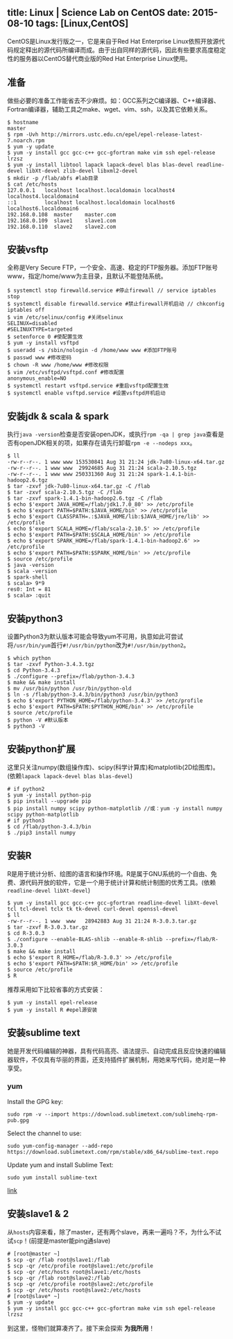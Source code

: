 title: Linux | Science Lab on CentOS
date: 2015-08-10
tags: [Linux,CentOS]
---
CentOS是Linux发行版之一，它是来自于Red Hat Enterprise Linux依照开放源代码规定释出的源代码所编译而成。由于出自同样的源代码，因此有些要求高度稳定性的服务器以CentOS替代商业版的Red Hat Enterprise Linux使用。

<!--more-->
## 准备
做些必要的准备工作能省去不少麻烦。如：GCC系列之C编译器、C++编译器、Fortran编译器，辅助工具之make、wget、vim、ssh，以及其它依赖关系。
```
$ hostname
master
$ rpm -Uvh http://mirrors.ustc.edu.cn/epel/epel-release-latest-7.noarch.rpm
$ yum -y update
$ yum -y install gcc gcc-c++ gcc-gfortran make vim ssh epel-release lrzsz
$ yum -y install libtool lapack lapack-devel blas blas-devel readline-devel libXt-devel zlib-devel libxml2-devel 
$ mkdir -p /flab/abfs #lab目录
$ cat /etc/hosts
127.0.0.1   localhost localhost.localdomain localhost4 localhost4.localdomain4
::1         localhost localhost.localdomain localhost6 localhost6.localdomain6
192.168.0.108  master    master.com
192.168.0.109  slave1    slave1.com
192.168.0.110  slave2    slave2.com
```

## 安装vsftp
全称是Very Secure FTP，一个安全、高速、稳定的FTP服务器。添加FTP账号www，指定/home/www为主目录，且默认不能登陆系统。
```
$ systemctl stop firewalld.service #停止firewall // service iptables stop
$ systemctl disable firewalld.service #禁止firewall开机启动 // chkconfig iptables off
$ vim /etc/selinux/config #关闭selinux
SELINUX=disabled
#SELINUXTYPE=targeted
$ setenforce 0 #使配置生效
$ yum -y install vsftpd
$ useradd -s /sbin/nologin -d /home/www www #添加FTP账号
$ passwd www #修改密码
$ chown -R www /home/www #修改权限
$ vim /etc/vsftpd/vsftpd.conf #修改配置
anonymous_enable=NO
$ systemctl restart vsftpd.service #重启vsftpd配置生效
$ systemctl enable vsftpd.service #设置vsftpd开机启动
```

## 安装jdk & scala & spark
执行`java -version`检查是否安装openJDK，或执行`rpm -qa | grep java`查看是否有openJDK相关的项，如果存在请先行卸载`rpm -e --nodeps xxx`。
```
$ ll
-rw-r--r--. 1 www www 153530841 Aug 31 21:24 jdk-7u80-linux-x64.tar.gz
-rw-r--r--. 1 www www  29924685 Aug 31 21:24 scala-2.10.5.tgz
-rw-r--r--. 1 www www 250331360 Aug 31 21:24 spark-1.4.1-bin-hadoop2.6.tgz
$ tar -zxvf jdk-7u80-linux-x64.tar.gz -C /flab
$ tar -zxvf scala-2.10.5.tgz -C /flab
$ tar -zxvf spark-1.4.1-bin-hadoop2.6.tgz -C /flab
$ echo $'export JAVA_HOME=/flab/jdk1.7.0_80' >> /etc/profile
$ echo $'export PATH=$PATH:$JAVA_HOME/bin' >> /etc/profile
$ echo $'export CLASSPATH=.:$JAVA_HOME/lib:$JAVA_HOME/jre/lib' >> /etc/profile
$ echo $'export SCALA_HOME=/flab/scala-2.10.5' >> /etc/profile
$ echo $'export PATH=$PATH:$SCALA_HOME/bin' >> /etc/profile
$ echo $'export SPARK_HOME=/flab/spark-1.4.1-bin-hadoop2.6' >> /etc/profile
$ echo $'export PATH=$PATH:$SPARK_HOME/bin' >> /etc/profile
$ source /etc/profile
$ java -version
$ scala -version
$ spark-shell
$ scala> 9*9
res0: Int = 81
$ scala> :quit
```

## 安装python3
设置Python3为默认版本可能会导致yum不可用，执意如此可尝试将`/usr/bin/yum`首行`#!/usr/bin/python`改为`#!/usr/bin/python2`。
```
$ which python
$ tar -zxvf Python-3.4.3.tgz
$ cd Python-3.4.3
$ ./configure --prefix=/flab/python-3.4.3
$ make && make install
$ mv /usr/bin/python /usr/bin/python-old
$ ln -s /flab/python-3.4.3/bin/python3 /usr/bin/python3
$ echo $'export PYTHON_HOME=/flab/python-3.4.3' >> /etc/profile
$ echo $'export PATH=$PATH:$PYTHON_HOME/bin' >> /etc/profile
$ source /etc/profile
$ python -V #默认版本
$ python3 -V
```

## 安装python扩展
这里只关注numpy(数组操作库)、scipy(科学计算库)和matplotlib(2D绘图库)。(依赖`lapack lapack-devel blas blas-devel`)
```
# if python2
$ yum -y install python-pip
$ pip install --upgrade pip
$ pip install numpy scipy python-matplotlib //或：yum -y install numpy scipy python-matplotlib
# if python3
$ cd /flab/python-3.4.3/bin
$ ./pip3 install numpy
```

## 安装R
R是用于统计分析、绘图的语言和操作环境。R是属于GNU系统的一个自由、免费、源代码开放的软件，它是一个用于统计计算和统计制图的优秀工具。(依赖`readline-devel libXt-devel`)
```
$ yum -y install gcc gcc-c++ gcc-gfortran readline-devel libXt-devel tcl tcl-devel tclx tk tk-devel curl-devel openssl-devel
$ ll
-rw-r--r--. 1 www  www   28942883 Aug 31 21:24 R-3.0.3.tar.gz
$ tar -zxvf R-3.0.3.tar.gz
$ cd R-3.0.3
$ ./configure --enable-BLAS-shlib --enable-R-shlib --prefix=/flab/R-3.0.3
$ make && make install
$ echo $'export R_HOME=/flab/R-3.0.3' >> /etc/profile
$ echo $'export PATH=$PATH:$R_HOME/bin' >> /etc/profile
$ source /etc/profile
$ R
```

推荐采用如下比较省事的方式安装：
```
$ yum -y install epel-release
$ yum -y install R #epel源安装
```

## 安装sublime text
她是开发代码编辑的神器，具有代码高亮、语法提示、自动完成且反应快速的编辑器软件，不仅具有华丽的界面，还支持插件扩展机制，用她来写代码，绝对是一种享受。

### yum
Install the GPG key:
```
sudo rpm -v --import https://download.sublimetext.com/sublimehq-rpm-pub.gpg
```

Select the channel to use:
```
sudo yum-config-manager --add-repo https://download.sublimetext.com/rpm/stable/x86_64/sublime-text.repo
```

Update yum and install Sublime Text:
```
sudo yum install sublime-text
```

[link](http://www.sublimetext.com/docs/3/linux_repositories.html)

## 安装slave1 & 2
从`hosts`内容来看，除了master，还有两个slave，再来一遍吗？不，为什么不试试`scp`！(前提是master能ping通slave)
```
# [root@master ~]
$ scp -qr /flab root@slave1:/flab
$ scp -qr /etc/profile root@slave1:/etc/profile
$ scp -qr /etc/hosts root@slave1:/etc/hosts
$ scp -qr /flab root@slave2:/flab
$ scp -qr /etc/profile root@slave2:/etc/profile
$ scp -qr /etc/hosts root@slave2:/etc/hosts
# [root@slave* ~]
$ yum -y update
$ yum -y install gcc gcc-c++ gcc-gfortran make vim ssh epel-release lrzsz
```

到这里，怪物们就算凑齐了。接下来会探索 **为我所用**！